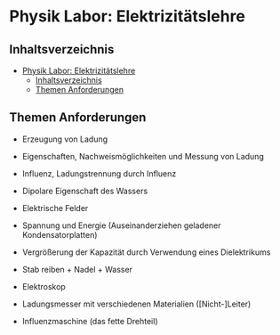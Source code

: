 # Physik Labor: Elektrizitätslehre

## Inhaltsverzeichnis

- [Physik Labor: Elektrizitätslehre](#physik-labor-elektrizit%c3%a4tslehre)
  - [Inhaltsverzeichnis](#inhaltsverzeichnis)
  - [Themen Anforderungen](#themen-anforderungen)

## Themen Anforderungen

- Erzeugung von Ladung
- Eigenschaften, Nachweismöglichkeiten und Messung von Ladung
- Influenz, Ladungstrennung durch Influenz
- Dipolare Eigenschaft des Wassers
- Elektrische Felder
- Spannung und Energie (Auseinanderziehen geladener Kondensatorplatten)
- Vergrößerung der Kapazität durch Verwendung eines Dielektrikums

- Stab reiben + Nadel + Wasser
- Elektroskop
- Ladungsmesser mit verschiedenen Materialien ([Nicht-]Leiter)
- Influenzmaschine (das fette Drehteil)

<!-- ## Versuch 1: Grundlagenexperiment

> Beschreibung

### Messergebnisse

| Spalte1 | Splate2 | Spalte3 |
| ------- | ------- | ------- |
|         |         |         |

### Auswertung

`Auswertung`

## Versuch 2

> Beschreibung

### Messergebnisse

| Spalte1 | Splate2 | Spalte3 |
| ------- | ------- | ------- |
|         |         |         |

### Auswertung

`Auswertung`

## Versuch 3

> Beschreibung

### Messergebnisse

| Spalte1 | Splate2 | Spalte3 |
| ------- | ------- | ------- |
|         |         |         |

### Auswertung

`Auswertung` -->
